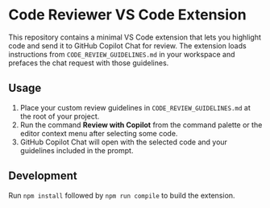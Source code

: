 # Code Reviewer VS Code Extension

This repository contains a minimal VS Code extension that lets you highlight code and send it to GitHub Copilot Chat for review. The extension loads instructions from `CODE_REVIEW_GUIDELINES.md` in your workspace and prefaces the chat request with those guidelines.

## Usage
1. Place your custom review guidelines in `CODE_REVIEW_GUIDELINES.md` at the root of your project.
2. Run the command **Review with Copilot** from the command palette or the editor context menu after selecting some code.
3. GitHub Copilot Chat will open with the selected code and your guidelines included in the prompt.

## Development
Run `npm install` followed by `npm run compile` to build the extension.
